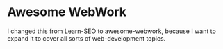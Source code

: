 # Awesome WebWork

I changed this from Learn-SEO to awesome-webwork, because I want to expand it to cover all sorts of web-development topics.

